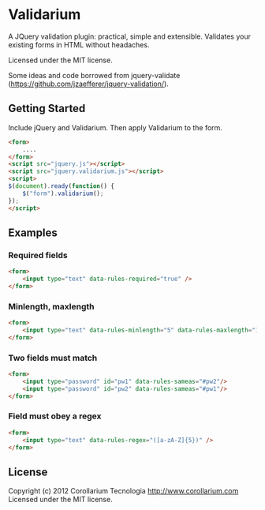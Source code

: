 Validarium
==========

A JQuery validation plugin: practical, simple and extensible. Validates your existing forms in HTML without headaches.

Licensed under the MIT license.

Some ideas and code borrowed from jquery-validate (https://github.com/jzaefferer/jquery-validation/).

## Getting Started

Include jQuery and Validarium. Then apply Validarium to the form.

```html
<form>
	....
</form>
<script src="jquery.js"></script>
<script src="jquery.validarium.js"></script>
<script>
$(document).ready(function() {
	$("form").validarium();
});
</script>
```

## Examples

### Required fields

```html
<form>
	<input type="text" data-rules-required="true" />
</form>
```

### Minlength, maxlength

```html
<form>
	<input type="text" data-rules-minlength="5" data-rules-maxlength="10" />
</form>
```

### Two fields must match
```html
<form>
	<input type="password" id="pw1" data-rules-sameas="#pw2"/>
	<input type="password" id="pw2" data-rules-sameas="#pw1"/>
</form>
```

### Field must obey a regex
```html
<form>
	<input type="text" data-rules-regex="([a-zA-Z]{5})" />
</form>
```


## License
Copyright (c) 2012 Corollarium Tecnologia http://www.corollarium.com
Licensed under the MIT license.
